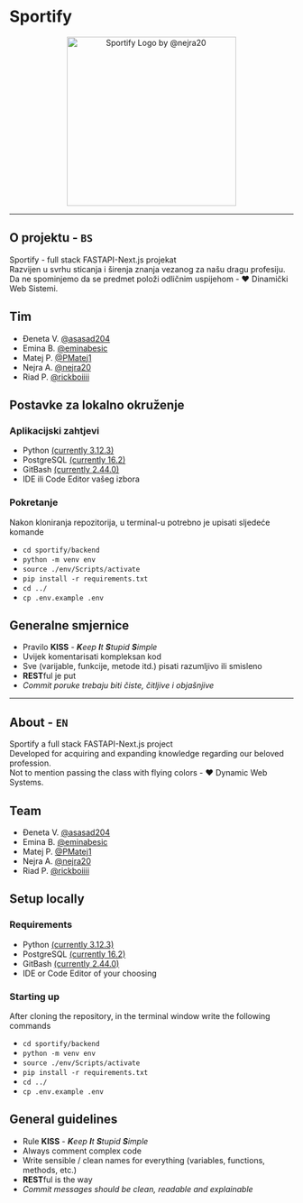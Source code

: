 # Sportify

<div align="center">
  <img src="https://github.com/rickboiiii/sportify/blob/master/files/images/sportify_logo1.png?raw=true" alt="Sportify Logo by @nejra20" height="300">
</div>

---

## O projektu - `BS`

Sportify - full stack FASTAPI-Next.js projekat \
Razvijen u svrhu sticanja i širenja znanja vezanog za našu dragu profesiju. \
Da ne spominjemo da se predmet položi odličnim uspijehom - :heart: Dinamički Web Sistemi.

## Tim

- Đeneta V. [@asasad204](https://github.com/asasad204)
- Emina B. [@eminabesic](https://github.com/eminabesic)
- Matej P. [@PMatej1](https://github.com/PMatej1)
- Nejra A. [@nejra20](https://github.com/nejra20)
- Riad P. [@rickboiiii](https://github.com/rickboiiii) 

## Postavke za lokalno okruženje
### Aplikacijski zahtjevi

- Python [(currently 3.12.3)](https://www.python.org/ftp/python/3.12.3/python-3.12.3-amd64.exe)
- PostgreSQL [(currently 16.2)](https://sbp.enterprisedb.com/getfile.jsp?fileid=1258893)
- GitBash [(currently 2.44.0)](https://github.com/git-for-windows/git/releases/download/v2.44.0.windows.1/Git-2.44.0-64-bit.exe)
- IDE ili Code Editor vašeg izbora

### Pokretanje

Nakon kloniranja repozitorija, u terminal-u potrebno je upisati sljedeće komande

- `cd sportify/backend` 
- `python -m venv env`
- `source ./env/Scripts/activate`
- `pip install -r requirements.txt`
- `cd ../`
- `cp .env.example .env`

## Generalne smjernice

- Pravilo **KISS** - ***K**eep **I**t **S**tupid **S**imple*
- Uvijek komentarisati kompleksan kod
- Sve (varijable, funkcije, metode itd.) pisati razumljivo ili smisleno 
- **REST**ful je put
- *Commit poruke trebaju biti čiste, čitljive i objašnjive*

---

## About - `EN`

Sportify a full stack FASTAPI-Next.js project \
Developed for acquiring and expanding knowledge regarding our beloved profession. \
Not to mention passing the class with flying colors - :heart: Dynamic Web Systems.

## Team

- Đeneta V. [@asasad204](https://github.com/asasad204)
- Emina B. [@eminabesic](https://github.com/eminabesic)
- Matej P. [@PMatej1](https://github.com/PMatej1)
- Nejra A. [@nejra20](https://github.com/nejra20)
- Riad P. [@rickboiiii](https://github.com/rickboiiii) 

## Setup locally
### Requirements

- Python [(currently 3.12.3)](https://www.python.org/ftp/python/3.12.3/python-3.12.3-amd64.exe)
- PostgreSQL [(currently 16.2)](https://sbp.enterprisedb.com/getfile.jsp?fileid=1258893)
- GitBash [(currently 2.44.0)](https://github.com/git-for-windows/git/releases/download/v2.44.0.windows.1/Git-2.44.0-64-bit.exe)
- IDE or Code Editor of your choosing

### Starting up

After cloning the repository, in the terminal window write the following commands

- `cd sportify/backend` 
- `python -m venv env`
- `source ./env/Scripts/activate`
- `pip install -r requirements.txt`
- `cd ../`
- `cp .env.example .env`

## General guidelines

- Rule **KISS** - ***K**eep **I**t **S**tupid **S**imple* 
- Always comment complex code
- Write sensible / clean names for everything (variables, functions, methods, etc.)
- **REST**ful is the way
- *Commit messages should be clean, readable and explainable*
